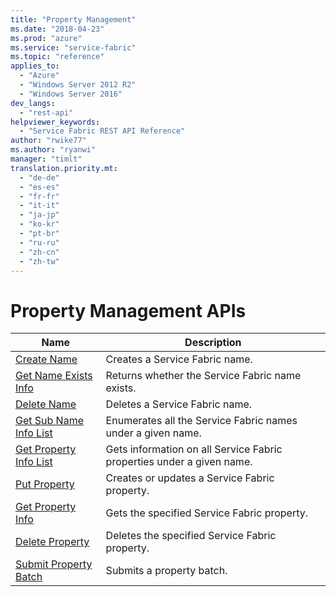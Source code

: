 ```yaml
---
title: "Property Management"
ms.date: "2018-04-23"
ms.prod: "azure"
ms.service: "service-fabric"
ms.topic: "reference"
applies_to: 
  - "Azure"
  - "Windows Server 2012 R2"
  - "Windows Server 2016"
dev_langs: 
  - "rest-api"
helpviewer_keywords: 
  - "Service Fabric REST API Reference"
author: "rwike77"
ms.author: "ryanwi"
manager: "timlt"
translation.priority.mt: 
  - "de-de"
  - "es-es"
  - "fr-fr"
  - "it-it"
  - "ja-jp"
  - "ko-kr"
  - "pt-br"
  - "ru-ru"
  - "zh-cn"
  - "zh-tw"
---
```

# Property Management APIs

| Name | Description |
| --- | --- |
| [Create Name](sfclient-api-createname.md) | Creates a Service Fabric name.<br/> |
| [Get Name Exists Info](sfclient-api-getnameexistsinfo.md) | Returns whether the Service Fabric name exists.<br/> |
| [Delete Name](sfclient-api-deletename.md) | Deletes a Service Fabric name.<br/> |
| [Get Sub Name Info List](sfclient-api-getsubnameinfolist.md) | Enumerates all the Service Fabric names under a given name.<br/> |
| [Get Property Info List](sfclient-api-getpropertyinfolist.md) | Gets information on all Service Fabric properties under a given name.<br/> |
| [Put Property](sfclient-api-putproperty.md) | Creates or updates a Service Fabric property.<br/> |
| [Get Property Info](sfclient-api-getpropertyinfo.md) | Gets the specified Service Fabric property.<br/> |
| [Delete Property](sfclient-api-deleteproperty.md) | Deletes the specified Service Fabric property.<br/> |
| [Submit Property Batch](sfclient-api-submitpropertybatch.md) | Submits a property batch.<br/> |

